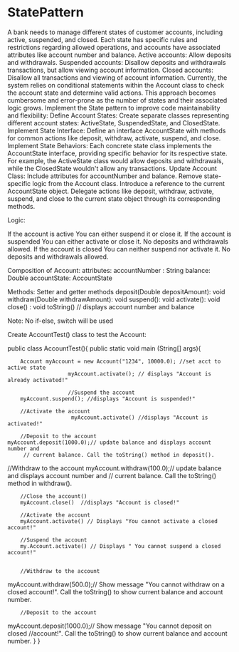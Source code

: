 # StatePattern

A bank needs to manage different states of customer accounts, including active, suspended, and closed. Each state has specific rules and restrictions regarding allowed operations, and accounts have associated attributes like account number and balance.
Active accounts: Allow deposits and withdrawals.
Suspended accounts: Disallow deposits and withdrawals transactions, but allow viewing account information.
Closed accounts: Disallow all transactions and viewing of account information.
Currently, the system relies on conditional statements within the Account class to check the account state and determine valid actions. This approach becomes cumbersome and error-prone as the number of states and their associated logic grows.
Implement the State pattern to improve code maintainability and flexibility:
Define Account States: Create separate classes representing different account states: ActiveState, SuspendedState, and ClosedState.
Implement State Interface: Define an interface AccountState with methods for common actions like deposit, withdraw, activate, suspend, and close.
Implement State Behaviors: Each concrete state class implements the AccountState interface, providing specific behavior for its respective state. For example, the ActiveState class would allow deposits and withdrawals, while the ClosedState wouldn't allow any transactions.
Update Account Class:
Include attributes for accountNumber and balance.
Remove state-specific logic from the Account class.
Introduce a reference to the current AccountState object.
Delegate actions like deposit, withdraw, activate, suspend, and close to the current state object through its corresponding methods.
 
Logic:

If the account is active
    You can either suspend it or close it.
If the account is suspended
    You can either activate or close it.
     No deposits and withdrawals allowed.
If the account is closed
     You can neither suspend nor activate it.
      No deposits and withdrawals allowed.


Composition of Account:
attributes:
accountNumber : String
balance:  Double
accountState:  AccountState

Methods:
Setter and getter methods
deposit(Double depositAmount): void
withdraw(Double withdrawAmount): void
suspend(): void
activate(): void
close() : void
toString()   // displays account number and balance

Note:  No if-else, switch will be used

Create AccountTest() class to test the Account:

public class AccountTest(){
	public static void main (String[] args){

		Account myAccount = new Account("1234", 10000.0); //set acct to active state
                       myAccount.activate(); // displays "Account is already activated!"

                       //Suspend the account
		myAccount.suspend(); //displays "Account is suspended!"

		//Activate the account
                        myAccount.activate() //displays "Account is activated!"
		
		//Deposit to the account
	myAccount.deposit(1000.0);// update balance and displays account number and
         // current balance. Call the toString() method in deposit().    	                                

//Withdraw to the account
	myAccount.withdraw(100.0);// update balance and displays account number and
         // current balance. Call the toString() method in withdraw().    	                                

		//Close the account()
		myAccount.close()  //displays "Account is closed!"

		//Activate the account
		myAccount.activate() // Displays "You cannot activate a closed account!"	

		//Suspend the account
		my.Account.activate() // Displays " You cannot suspend a closed account!"


		//Withdraw to the account
myAccount.withdraw(500.0);// Show message "You cannot withdraw on a closed                   account!". Call the toString() to show current balance and account number.

		//Deposit to the account
myAccount.deposit(1000.0);// Show message "You cannot deposit on closed                  //account!". Call the toString() to show current balance and account number.
}
}
